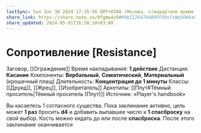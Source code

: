 ```yaml
---
lastSync: Sun Jun 30 2024 17:35:56 GMT+0300 (Москва, стандартное время)
share_link: https://share.note.sx/8fgmw4z9#RhbII2647kkB9FFD9xTsWp5OHXaRK5O5WeOculOxed4
share_updated: 2024-05-01T16:58:10+03:00
---
```

# Сопротивление [Resistance]
Заговор, [[Ограждение]]
Время накладывания: **1 действие**
Дистанция: **Касание**
Компоненты: **Вербальный**, **Соматический**, **Материальный** (крошечный плащ)
Длительность: **Концентрация до 1 минуты**
Классы: [[Друид]], [[Жрец]], [[Изобретатель]]
Архетипы: [[Плут#Тёмный проситель|Тёмный проситель (Плут)]]
Источник: «Player's handbook»

Вы касаетесь 1 согласного существа. Пока заклинание активно, цель может **1 раз** бросить **d4** и добавить выпавшее число к **1 спасброску** на свой выбор. Кость можно кидать до или после **спасброска**. После этого заклинание оканчивается